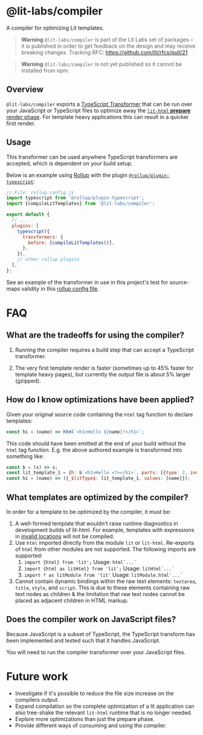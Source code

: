 # @lit-labs/compiler

A compiler for optimizing Lit templates.

> **Warning** `@lit-labs/compiler` is part of the Lit Labs set of packages – it is published
> in order to get feedback on the design and may receive breaking changes.
> Tracking RFC: https://github.com/lit/rfcs/pull/21

> **Warning** `@lit-labs/compiler` is not yet published so it cannot be installed from npm.

## Overview

`@lit-labs/compiler` exports a [TypeScript
Transformer](https://github.com/itsdouges/typescript-transformer-handbook#the-basics)
that can be run over your JavaScript or TypeScript files to optimize away the
[`lit-html` **prepare** render phase](https://github.com/lit/lit/blob/main/dev-docs/design/how-lit-html-works.md#rendering). For template heavy applications this can result in a quicker first render.

## Usage

This transformer can be used anywhere TypeScript transformers are accepted, which is dependent on your build setup.

Below is an example using [Rollup](https://rollupjs.org/) with the plugin [`@rollup/plugin-typescript`](https://www.npmjs.com/package/@rollup/plugin-typescript):

```js
// File: rollup.config.js
import typescript from '@rollup/plugin-typescript';
import {compileLitTemplates} from '@lit-labs/compiler';

export default {
  // ...
  plugins: [
    typescript({
      transformers: {
        before: [compileLitTemplates()],
      },
    }),
    // other rollup plugins
  ],
};
```

See an example of the transformer in use in this project's test for source-maps validity in this [rollup config file](https://github.com/lit/lit/blob/main/packages/labs/compiler/rollup.source_map_tests.js).

# FAQ

## What are the tradeoffs for using the compiler?

1. Running the compiler requires a build step that can accept a TypeScript transformer.

2. The very first template render is faster (sometimes up to 45% faster for template heavy pages), but currently the output file is about 5% larger (gzipped).

## How do I know optimizations have been applied?

Given your original source code containing the `html` tag function to declare templates:

```js
const hi = (name) => html`<h1>Hello ${name}!</h1>`;
```

This code should have been emitted at the end of your build without the `html` tag function.
E.g. the above authored example is transformed into something like:

```js
const b = (s) => s;
const lit_template_1 = {h: b`<h1>Hello <?></h1>`, parts: [{type: 2, index: 1}]};
const hi = (name) => ({_$litType$: lit_template_1, values: [name]});
```

## What templates are optimized by the compiler?

In order for a template to be optimized by the compiler, it must be:

1. A well-formed template that wouldn't raise runtime diagnostics in development builds of lit-html. For example, templates with expressions in [invalid locations](https://lit.dev/docs/templates/expressions/#invalid-locations) will not be compiled.
1. Use `html` imported directly from the module `lit` or `lit-html`. Re-exports of `html` from other modules are not supported. The following imports are supported:
   1. `import {html} from 'lit';` Usage: `` html`...` ``
   1. `import {html as litHtml} from 'lit';` Usage: `` litHtml`...` ``
   1. `import * as litModule from 'lit'` Usage: `` litModule.html`...` ``
1. Cannot contain dynamic bindings within the raw text elements: `textarea`, `title`, `style`, and `script`. This is due to these elements containing raw text nodes as children & the limitation that raw text nodes cannot be placed as adjacent children in HTML markup.

## Does the compiler work on JavaScript files?

Because JavaScript is a subset of TypeScript, the TypeScript transform has been implemented and tested such that it handles JavaScript.

You will need to run the compiler transformer over your JavaScript files.

# Future work

- Investigate if it's possible to reduce the file size increase on the compilers
  output.
- Expand compilation so the complete optimization of a lit application can also
  tree-shake the relevant `lit-html` runtime that is no longer needed.
- Explore more optimizations than just the prepare phase.
- Provide different ways of consuming and using the compiler.
